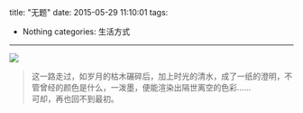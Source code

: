 title: "无题" 
date: 2015-05-29 11:10:01
tags:  
  - Nothing
categories: 生活方式
---
![](https://ws2.sinaimg.cn/large/006qRazegw1f41pqo797oj30jg05kaa5.jpg)

> 这一路走过，如岁月的枯木碾碎后，加上时光的清水，成了一纸的澄明，不管曾经的颜色是什么，一泼墨，便能渲染出隔世离空的色彩……<br>可却，再也回不到最初。

